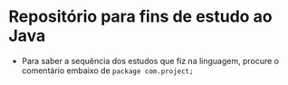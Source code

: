 # Repositório para fins de estudo ao Java
- Para saber a sequência dos estudos que fiz na linguagem, procure o comentário embaixo de ```package com.project;```


